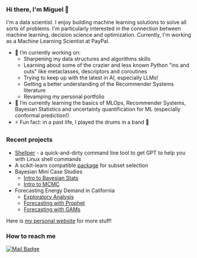 ### Hi there, I'm Miguel 👋

I'm a data scientist. I enjoy building machine learning solutions to solve all sorts of problems. I'm particularly interested in the connection between machine learning, decision science and optimization. Currently, I'm working as a Machine Learning Scientist at PayPal.

- 🔭 I’m currently working on:
  - Sharpening my data structures and algorithms skills
  - Learning about some of the crazier and less known Python "ins and outs" like metaclasses, descriptors and coroutines
  - Trying to keep up with the latest in AI, especially LLMs!
  - Getting a better understanding of the Recommender Systems literature
  - Revamping my personal portfolio
- 🌱 I’m currently learning the basics of MLOps, Recommender Systems, Bayesian Statistics and uncertainty quantification for ML (especially conformal prediction!)
- ⚡ Fun fact: in a past life, I played the drums in a band 🥁

### Recent projects

* [Shellper](https://github.com/miguelfmc/shellper-ai) - a quick-and-dirty command line tool to get GPT to help you with Linux shell commands
* A scikit-learn compatible [package](https://github.com/miguelfmc/sklearn-discretefirstorder) for subset selection
* Bayesian Mini Case Studies
  * [Intro to Bayesian Stats](https://miguelfmc.github.io/projects/LogisticRegression-Part1.html)
  * [Intro to MCMC](https://miguelfmc.github.io/projects/LogisticRegression-Part2.html)
* Forecasting Energy Demand in California
  * [Exploratory Analysis](https://miguelfmc.github.io/projects/1_CaliforniaEnergyDemandEDA.html)
  * [Forecasting with Prophet](https://miguelfmc.github.io/projects/2_LoadForecastingWithProphet.html)
  * [Forecasting with GAMs](https://miguelfmc.github.io/projects/3_LoadForecastingGAMs.html)

Here is [my personal website](https://miguelfmc.github.io/) for more stuff!

### How to reach me

<a href="mailto:miguelfm95@gmail.com">
    <img src="https://img.shields.io/badge/Gmail-D14836?style=for-the-badge&logo=gmail&logoColor=white" alt="Mail Badge"/>
</a>
